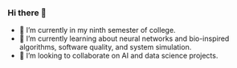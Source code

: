 ### Hi there 👋



- 🔭 I’m currently in my ninth semester of college.
- 🌱 I’m currently learning about neural networks and bio-inspired algorithms, software quality, and system simulation.
- 👯 I’m looking to collaborate on AI and data science projects.
